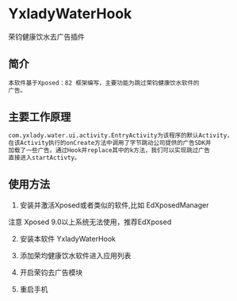 # YxladyWaterHook
荣钧健康饮水去广告插件

## 简介

```txt
本软件基于Xposed：82 框架编写，主要功能为跳过荣钧健康饮水软件的
广告。
```

## 主要工作原理

```txt
com.yxlady.water.ui.activity.EntryActivity为该程序的默认Activity，
在该Activity执行的onCreate方法中调用了字节跳动公司提供的广告SDK并
加载了一些广告。通过Hook并replace其中的k方法，我们可以实现跳过广告
直接进入startActivty。
```

## 使用方法

1. 安装并激活Xposed或者类似的软件,比如 EdXposedManager

注意 Xposed 9.0以上系统无法使用，推荐EdXposed

2. 安装本软件 YxladyWaterHook

3. 添加荣均健康饮水软件进入应用列表

4. 开启荣钧去广告模块

5. 重启手机
